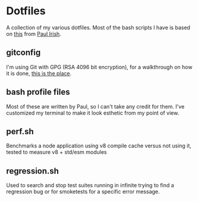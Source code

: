 # Dotfiles

A collection of my various dotfiles. Most of the bash scripts I have is based on [this](https://github.com/paulirish/dotfiles) from [Paul Irish](https://twitter.com/paul_irish).

## gitconfig

I'm using Git with GPG (RSA 4096 bit encryption), for a walkthrough on how it is done, [this is the place](https://help.github.com/articles/signing-commits/).

## bash profile files

Most of these are written by Paul, so I can't take any credit for them. I've customized my terminal to make it look esthetic from my point of view.

## perf.sh

Benchmarks a node application using v8 compile cache versus not using it, tested to measure v8 + std/esm modules

## regression.sh

Used to search and stop test suites running in infinite trying to find a regression bug or for smoketests for a specific error message.